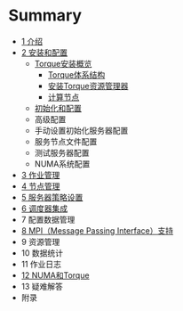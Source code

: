 # Summary

* [1 介绍](README.md)
* [2 安装和配置](chapter1.md)
  * [Torque安装概览](chapter1/an-zhuang-torque.md)
    * [Torque体系结构](chapter1/an-zhuang-torque/torqueti-xi-jie-gou.md)
    * [安装Torque资源管理器](chapter1/an-zhuang-torque/an-zhuang-torque-zi-yuan-guan-li-qi.md)
    * [计算节点](chapter1/an-zhuang-torque/ji-suan-jie-dian.md)
  * [初始化和配置](chapter1/chu-shi-hua-he-pei-zhi.md)
  * 高级配置
  * 手动设置初始化服务器配置
  * 服务节点文件配置
  * 测试服务器配置
  * NUMA系统配置
* [3 作业管理](ti-jiao-he-guan-li-zuo-ye.md)
* [4 节点管理](jie-dian-guan-li.md)
* [5 服务器策略设置](fu-wu-qi-ce-lve-she-zhi.md)
* [6 调度器集成](pei-zhi-shu-ju-guan-li.md)
* 7 配置数据管理
* [8 MPI（Message Passing Interface）支持](zi-yuan.md)
* 9 资源管理
* 10 数据统计
* 11 作业日志
* [12 NUMA和Torque](yi-nan-jie-da.md)
* 13 疑难解答
* 附录

